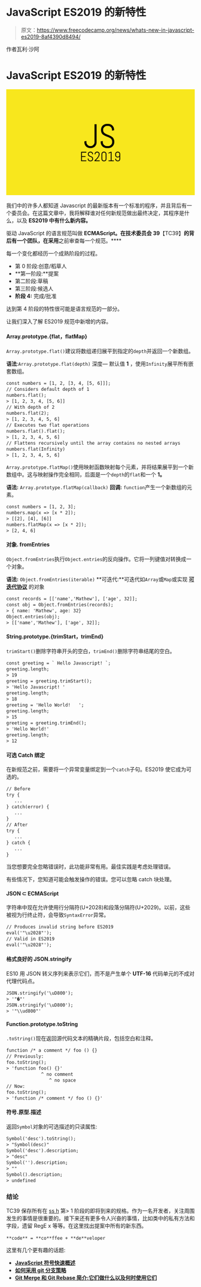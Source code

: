 # JavaScript ES2019 的新特性

> 原文：<https://www.freecodecamp.org/news/whats-new-in-javascript-es2019-8af4390d8494/>

作者瓦利·沙阿

# JavaScript ES2019 的新特性

![7t-u83DYgcqIPv-SxvFBfuvYVSuWoKpfEIAZ](img/6a73bc12bff643d2af2bdf0521a19705.png)

我们中的许多人都知道 Javascript 的最新版本有一个标准的程序，并且背后有一个委员会。在这篇文章中，我将解释谁对任何新规范做出最终决定，其程序是什么，以及 **ES2019 中有什么新内容。**

驱动 JavaScript 的语言规范叫做 **ECMAScript。在技术委员会 39**【TC39】**的背后有一个团队，在采用**之前审查每一个规范。****

每一个变化都经历一个成熟阶段的过程。

*   第 0 阶段:创意/稻草人
*   **第一阶段:**提案
*   第二阶段:草稿
*   第三阶段:候选人
*   **阶段 4:** 完成/批准

达到第 4 阶段的特性很可能是语言规范的一部分。

让我们深入了解 ES2019 规范中新增的内容。

#### Array.prototype.{flat，flatMap}

`Array.prototype.flat()`建议将数组递归展平到指定的`depth`并返回一个新数组。

**语法**:`Array.prototype.flat(depth)`
深度— 默认值 **1** ，使用`Infinity`展平所有嵌套数组。

```
const numbers = [1, 2, [3, 4, [5, 6]]];
// Considers default depth of 1
numbers.flat(); 
> [1, 2, 3, 4, [5, 6]]
// With depth of 2
numbers.flat(2); 
> [1, 2, 3, 4, 5, 6]
// Executes two flat operations
numbers.flat().flat(); 
> [1, 2, 3, 4, 5, 6]
// Flattens recursively until the array contains no nested arrays
numbers.flat(Infinity)
> [1, 2, 3, 4, 5, 6]
```

`Array.prototype.flatMap()`使用映射函数映射每个元素，并将结果展平到一个新数组中。这与映射操作完全相同，后面是一个`depth`的`flat`和一个 **1。**

**语法:** `Array.prototype.flatMap(callback)`
**回调:** `function`产生一个新数组的元素。

```
const numbers = [1, 2, 3];
numbers.map(x => [x * 2]);
> [[2], [4], [6]]
numbers.flatMap(x => [x * 2]);
> [2, 4, 6]
```

#### 对象. fromEntries

`Object.fromEntries`执行`Object.entries`的反向操作。它将一列键值对转换成一个对象。

**语法:** `Object.fromEntries(iterable)`
**可迭代:**可迭代如`Array`或`Map`或实现 **[可迭代协议](https://developer.mozilla.org/en-US/docs/Web/JavaScript/Reference/Iteration_protocols#The_iterable_protocol)** 的对象

```
const records = [['name','Mathew'], ['age', 32]];
const obj = Object.fromEntries(records);
> { name: 'Mathew', age: 32}
Object.entries(obj);
> [['name','Mathew'], ['age', 32]];
```

#### String.prototype.{trimStart，trimEnd}

`trimStart()`删除字符串开头的空白，`trimEnd()`删除字符串结尾的空白。

```
const greeting = ` Hello Javascript! `;
greeting.length;
> 19
greeting = greeting.trimStart();
> 'Hello Javascript! '
greeting.length;
> 18
greeting = 'Hello World!   ';
greeting.length;
> 15
greeting = greeting.trimEnd();
> 'Hello World!'
greeting.length;
> 12
```

#### 可选 Catch 绑定

在新规范之前，需要将一个异常变量绑定到一个`catch`子句。ES2019 使它成为可选的。

```
// Before
try {
   ...
} catch(error) {
   ...
}
// After
try {
   ...
} catch {
   ...
}
```

当您想要完全忽略错误时，此功能非常有用。最佳实践是考虑处理错误。

有些情况下，您知道可能会触发操作的错误。您可以忽略 catch 块处理。

#### JSON ⊂ ECMAScript

字符串中现在允许使用行分隔符(U+2028)和段落分隔符(U+2029)。以前，这些被视为行终止符，会导致`SyntaxError`异常。

```
// Produces invalid string before ES2019
eval('"\u2028"');
// Valid in ES2019
eval('"\u2028"');
```

#### 格式良好的 JSON.stringify

ES10 用 JSON 转义序列来表示它们，而不是产生单个 **UTF-16** 代码单元的不成对代理代码点。

```
JSON.stringify('\uD800');
> '"�"'
JSON.stringify('\uD800');
> '"\\ud800"'
```

#### Function.prototype.toString

`.toString()`现在返回源代码文本的精确片段，包括空白和注释。

```
function /* a comment */ foo () {}
// Previously:
foo.toString();
> 'function foo() {}'
             ^ no comment
                ^ no space
// Now:
foo.toString();
> 'function /* comment */ foo () {}'
```

#### 符号.原型.描述

返回`Symbol`对象的可选描述的只读属性:

```
Symbol('desc').toString();
> "Symbol(desc)"
Symbol('desc').description;  
> "desc"
Symbol('').description;      
> ""
Symbol().description;
> undefined
```

### 结论

TC39 保存所有在 [ss h](https://github.com/tc39/proposals) 第> 1 阶段的即将到来的规格。作为一名开发者，关注周围发生的事情是很重要的。接下来还有更多令人兴奋的事情，比如类中的私有方法和字段，遗留 RegE x 等等。在这里找出提案中所有的新东西。

`**code** = **co**ffee + **de**veloper`

这里有几个更有趣的话题:

*   [**JavaScript 符号快速概述**](https://medium.freecodecamp.org/how-did-i-miss-javascript-symbols-c1f1c0e1874a)
*   [**如何采用 git 分支策略**](https://medium.freecodecamp.org/adopt-a-git-branching-strategy-ac729ff4f838)
*   [**Git Merge 和 Git Rebase 简介:它们做什么以及何时使用它们**](https://medium.freecodecamp.org/an-introduction-to-git-merge-and-rebase-what-they-are-and-how-to-use-them-131b863785f)